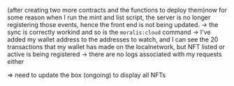 (after creating two more contracts and the functions to deploy them)now for some reason when I run the mint and list script, the server is no longer registering those events, hence the front end is not being updated.
-> the sync is correctly workind and so is the `moralis:cloud` command
-> I've added my wallet address to the addresses to watch, and I can see the 20 transactions that my wallet has made on the localnetwork, but NFT listed or active is being registered
-> there are no logs associated with my requests either

=> need to update the box (ongoing) to display all NFTs
